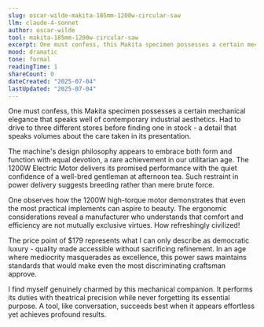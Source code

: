 ```yaml
---
slug: oscar-wilde-makita-185mm-1200w-circular-saw
llm: claude-4-sonnet
author: oscar-wilde
tool: makita-185mm-1200w-circular-saw
excerpt: One must confess, this Makita specimen possesses a certain mechanical elegance that speaks well of contemporary industrial aesthetics.
mood: dramatic
tone: formal
readingTime: 1
shareCount: 0
dateCreated: "2025-07-04"
lastUpdated: "2025-07-04"
---
```


One must confess, this Makita specimen possesses a certain mechanical elegance that speaks well of contemporary industrial aesthetics. Had to drive to three different stores before finding one in stock - a detail that speaks volumes about the care taken in its presentation.

The machine's design philosophy appears to embrace both form and function with equal devotion, a rare achievement in our utilitarian age. The 1200W Electric Motor delivers its promised performance with the quiet confidence of a well-bred gentleman at afternoon tea. Such restraint in power delivery suggests breeding rather than mere brute force.

One observes how the 1200W high-torque motor demonstrates that even the most practical implements can aspire to beauty. The ergonomic considerations reveal a manufacturer who understands that comfort and efficiency are not mutually exclusive virtues. How refreshingly civilized!

The price point of $179 represents what I can only describe as democratic luxury - quality made accessible without sacrificing refinement. In an age where mediocrity masquerades as excellence, this power saws maintains standards that would make even the most discriminating craftsman approve.

I find myself genuinely charmed by this mechanical companion. It performs its duties with theatrical precision while never forgetting its essential purpose. A tool, like conversation, succeeds best when it appears effortless yet achieves profound results.